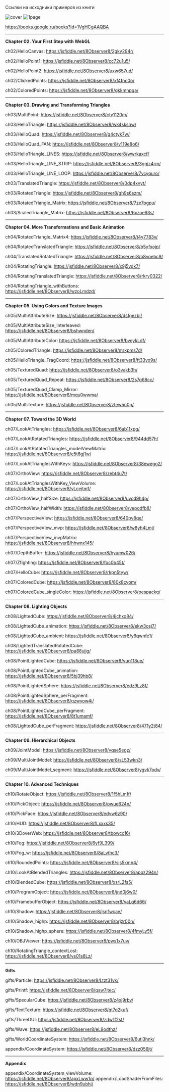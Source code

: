 Ссылки на исходники примеров из книги

![cover](https://i.imgur.com/7ti1GGA.png)
![1page](https://i.imgur.com/cVH0ZCX.png)

https://books.google.ru/books?id=1VgHCgAAQBA

---

**Chapter 02. Your First Step with WebGL**

ch02/HelloCanvas: https://jsfiddle.net/8Observer8/2gky294r/

ch02/HelloPoint1: https://jsfiddle.net/8Observer8/cc72u1u5/

ch02/HelloPoint2: https://jsfiddle.net/8Observer8/uxw657ud/

ch02/ClickedPoints: https://jsfiddle.net/8Observer8/xf4fnc0o/

ch02/ColoredPoints: https://jsfiddle.net/8Observer8/gkkmnpga/

---

**Chapter 03. Drawing and Transforming Triangles**

ch03/MultiPoint: https://jsfiddle.net/8Observer8/cty1120m/

ch03/HelloTriangle: https://jsfiddle.net/8Observer8/wk4sksnw/

ch03/HelloQuad: https://jsfiddle.net/8Observer8/g4ctyk7w/

ch03/HelloQuad_FAN: https://jsfiddle.net/8Observer8/v119e8o6/

ch03/HelloTriangle_LINES: https://jsfiddle.net/8Observer8/wwrkaxcf/

ch03/HelloTriangle_LINE_STRIP: https://jsfiddle.net/8Observer8/3ggjz4rm/

ch03/HelloTriangle_LINE_LOOP: https://jsfiddle.net/8Observer8/7vcyquro/

ch03/TranslatedTriangle: https://jsfiddle.net/8Observer8/0dp4xvyt/

ch03/RotatedTriangle: https://jsfiddle.net/8Observer8/gh9s6szm/

ch03/RotatedTriangle_Matrix: https://jsfiddle.net/8Observer8/7ze7pgpu/

ch03/ScaledTriangle_Matrix: https://jsfiddle.net/8Observer8/6xzoe63s/

---

**Chapter 04. More Transformations and Basic Animation**

ch04/RotatedTriangle_Matrix4: https://jsfiddle.net/8Observer8/t4y7783v/

ch04/RotatedTranslatedTriangle: https://jsfiddle.net/8Observer8/b5yfxojp/

ch04/TranslatedRotatedTriangle: https://jsfiddle.net/8Observer8/o8voebc9/

ch04/RotatingTriangle: https://jsfiddle.net/8Observer8/x9j5vdk7/

ch04/RotatingTranslatedTriangle: https://jsfiddle.net/8Observer8/rkrv0322/

ch04/RotatingTriangle_withButtons: https://jsfiddle.net/8Observer8/wzoLmdzd/


---

**Chapter 05. Using Colors and Texture Images**

ch05/MultiAttributeSize: https://jsfiddle.net/8Observer8/dsfgezbj/

ch05/MultiAttributeSize_Interleaved: https://jsfiddle.net/8Observer8/bshwnden/

ch05/MultiAttributeColor: https://jsfiddle.net/8Observer8/bveykLdf/

ch05/ColoredTriangle: https://jsfiddle.net/8Observer8/mrkpms7d/

ch05/HelloTriangle_FragCoord: https://jsfiddle.net/8Observer8/ft33yo9s/

ch05/TexturedQuad: https://jsfiddle.net/8Observer8/o3vakb3h/

ch05/TexturedQuad_Repeat: https://jsfiddle.net/8Observer8/2s7q68cc/

ch05/TexturedQuad_Clamp_Mirror: https://jsfiddle.net/8Observer8/mqu0wwma/

ch05/MultiTexture: https://jsfiddle.net/8Observer8/ztew5u0p/

---


**Chapter 07. Toward the 3D World**

ch07/LookAtTriangles: https://jsfiddle.net/8Observer8/6ab11xpg/

ch07/LookAtRotatedTriangles: https://jsfiddle.net/8Observer8/944dd57h/

ch07/LookAtRotatedTriangles_modelViewMatrix: https://jsfiddle.net/8Observer8/e5t6gj1w/

ch07/LookAtTrianglesWithKeys: https://jsfiddle.net/8Observer8/38ewegg2/

ch07/OrthoView: https://jsfiddle.net/8Observer8/zebt4u7t/

ch07/LookAtTrianglesWithKey_ViewVolume: https://jsfiddle.net/8Observer8/vLcejtm1/

ch07/OrthoView_halfSize: https://jsfiddle.net/8Observer8/uvcd9h4p/

ch07/OrthoView_halfWidth: https://jsfiddle.net/8Observer8/vepodfb8/

ch07/PerspectiveView: https://jsfiddle.net/8Observer8/640pv8qe/

ch07/PerspectiveView_mvp: https://jsfiddle.net/8Observer8/w8yh4Lmj/

ch07/PerspectiveView_mvpMatrix: https://jsfiddle.net/8Observer8/hhwnx145/

ch07/DepthBuffer: https://jsfiddle.net/8Observer8/hyumw026/

ch07/Zfighting: https://jsfiddle.net/8Observer8/foc0b45t/

ch07/HelloCube: https://jsfiddle.net/8Observer8/rkpn5tyw/

ch07/ColoredCube: https://jsfiddle.net/8Observer8/80x8cyom/

ch07/ColoredCube_singleColor: https://jsfiddle.net/8Observer8/pespackq/

---

**Chapter 08. Lighting Objects**

ch08/LightedCube: https://jsfiddle.net/8Observer8/4jchxo84/

ch08/LightedCube_animation: https://jsfiddle.net/8Observer8/ekw3osj7/

ch08/LightedCube_ambient: https://jsfiddle.net/8Observer8/y6qwnfe1/

ch08/LightedTranslatedRotatedCube: https://jsfiddle.net/8Observer8/pa88ujjg/

ch08/PointLightedCube: https://jsfiddle.net/8Observer8/vuq118ue/

ch08/PointLightedCube_animation: https://jsfiddle.net/8Observer8/5bj39hb8/

ch08/PointLightedSphere: https://jsfiddle.net/8Observer8/edz9Lz8f/

ch08/PointLightedSphere_perFragment: https://jsfiddle.net/8Observer8/qzwyow4j/

ch08/PointLightedCube_perFragment: https://jsfiddle.net/8Observer8/8t1umamf/

ch08/LightedCube_perFragment: https://jsfiddle.net/8Observer8/471y2t84/

---

**Chapter 09. Hierarchical Objects**

ch09/JointModel: https://jsfiddle.net/8Observer8/vqse5egz/

ch09/MultiJointModel: https://jsfiddle.net/8Observer8/sL53wkn3/

ch09/MultiJointModel_segment: https://jsfiddle.net/8Observer8/ygvk7odv/

---

**Chapter 10. Advanced Techniques**


ch10/RotateObject: https://jsfiddle.net/8Observer8/1f5hLmff/

ch10/PickObject: https://jsfiddle.net/8Observer8/owue624n/

ch10/PickFace: https://jsfiddle.net/8Observer8/edvw6z90/

ch10/HUD: https://jsfiddle.net/8Observer8/fLxxxs35/

ch10/3DoverWeb: https://jsfiddle.net/8Observer8/tbowcc16/

ch10/Fog: https://jsfiddle.net/8Observer8/6yf9L399/

ch10/Fog_w: https://jsfiddle.net/8Observer8/8aLvthc3/

ch10/RoundedPoints: https://jsfiddle.net/8Observer8/sjs5kmn4/

ch10/LookAtBlendedTriangles: https://jsfiddle.net/8Observer8/apoz294n/

ch10/BlendedCube: https://jsfiddle.net/8Observer8/xsrL2fs5/

ch10/ProgramObject: https://jsfiddle.net/8Observer8/jnd0j6w0/

ch10/FramebufferObject: https://jsfiddle.net/8Observer8/vaLq6d66/

ch10/Shadow: https://jsfiddle.net/8Observer8/jsnfwcae/

ch10/Shadow_highp: https://jsfiddle.net/8Observer8/brjzr00n/

ch10/Shadow_highp_sphere: https://jsfiddle.net/8Observer8/4fmyLy5f/

ch10/OBJViewer: https://jsfiddle.net/8Observer8/pws1x7uv/

ch10/RotatingTriangle_contextLost: https://jsfiddle.net/8Observer8/vs01s8Lz/


---


**Gifts**


gifts/Particle: https://jsfiddle.net/8Observer8/Ltzt31vk/

gifts/Printf: https://jsfiddle.net/8Observer8/qsw7jtec/

gifts/SpecularCube: https://jsfiddle.net/8Observer8/z4xj9rbv/

gifts/TextTexture: https://jsfiddle.net/8Observer8/qt7q2kuf/

gifts/ThreeDUI: https://jsfiddle.net/8Observer8/zdw1f2st/

gifts/Wave: https://jsfiddle.net/8Observer8/eL9odthz/

gifts/WorldCoordinateSystem: https://jsfiddle.net/8Observer8/6utj3hnk/

appendix/CoordinateSystem: https://jsfiddle.net/8Observer8/dzz056jt/


---

**Appendix**


appendix/CoordinateSystem_viewVolume: https://jsfiddle.net/8Observer8/apxLww1q/
appendix/LoadShaderFromFiles: https://jsfiddle.net/8Observer8/wdn9ubhj/
